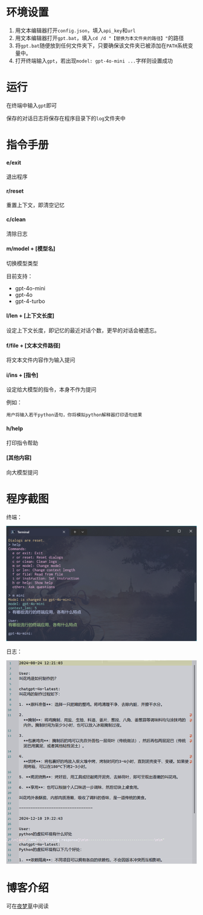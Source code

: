 # 环境设置

1. 用文本编辑器打开`config.json`，填入`api_key`和`url`
2. 用文本编辑器打开`gpt.bat`，填入`cd /d "【替换为本文件夹的路径】"`的路径
3. 将`gpt.bat`随便放到任何文件夹下，只要确保该文件夹已被添加在`PATH`系统变量中。
4. 打开终端输入`gpt`，若出现`model: gpt-4o-mini ...`字样则设置成功



# 运行

在终端中输入`gpt`即可



保存的对话日志将保存在程序目录下的`log`文件夹中



# 指令手册

#### e/exit

退出程序

#### r/reset

重置上下文，即清空记忆

#### c/clean

清除日志

#### m/model + [模型名]

切换模型类型

目前支持：

+ gpt-4o-mini
+ gpt-4o
+ gpt-4-turbo

#### l/len + [上下文长度]

设定上下文长度，即记忆的最近对话个数，更早的对话会被遗忘。

#### f/file + [文本文件路径]

将文本文件内容作为输入提问

#### i/ins  + [指令]

设定给大模型的指令，本身不作为提问

例如：

`用户将输入若干python语句，你将模拟python解释器打印语句结果`

#### h/help

打印指令帮助

#### [其他内容]

向大模型提问



# 程序截图

终端：

![](.pic/2.png)

日志：

![](.pic/1.png)



# 博客介绍

可在[夜梦草](https://yemengcao.cc)中阅读